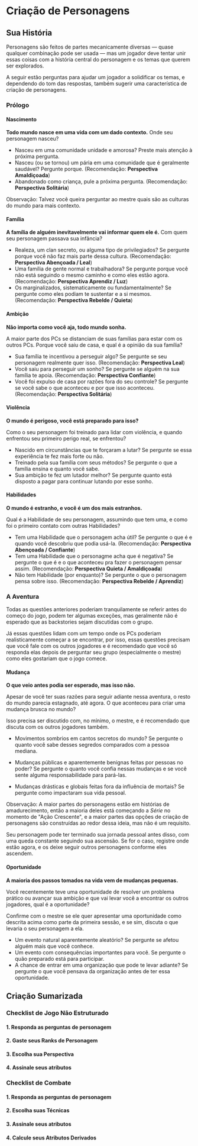 # Criação de Personagens

## Sua História

Personagens são feitos de partes mecanicamente diversas — quase qualquer combinação pode ser usada — mas um jogador deve tentar unir essas coisas com a história central do personagem e os temas que querem ser explorados.

A seguir estão perguntas para ajudar um jogador a solidificar os temas, e dependendo do tom das respostas, também sugerir uma característica de criação de personagens.

### Prólogo

#### Nascimento

**Todo mundo nasce em uma vida com um dado contexto.** Onde seu personagem nasceu?

- Nasceu em uma comunidade unidade e amorosa? Preste mais atenção à próxima pergunta.
- Nasceu (ou se tornou) um pária em uma comunidade que é geralmente saudável? Pergunte porque. (Recomendação: **Perspectiva Amaldiçoada**)
- Abandonado como criança, pule a próxima pergunta. (Recomendação: **Perspectiva Solitária**)

<span class="obs">Observação</span>: Talvez você queira perguntar ao mestre quais são as culturas do mundo para mais contexto.

#### Família

**A família de alguém inevitavelmente vai informar quem ele é.** Com quem seu personagem passava sua infância?

- Realeza, um clan secreto, ou alguma tipo de privilegiados? Se pergunte porque você não faz mais parte dessa cultura. (Recomendação: **Perspectiva Abençoada / Leal**)
- Uma família de gente normal e trabalhadora? Se pergunte porque você não está seguindo o mesmo caminho e como eles estão agora. (Recomendação: **Perspectiva Aprendiz / Luz**)
- Os marginalizados, sistematicamente ou fundamentalmente? Se pergunte como eles podiam te sustentar e a si mesmos. (Recomendação: **Perspectiva Rebelde / Quieta**)

#### Ambição

**Não importa como você aja, todo mundo sonha.**

A maior parte dos PCs se distanciam de suas famílias para estar com os outros PCs. Porque você saiu de casa, e qual é a opinião da sua família?

- Sua família te incentivou a perseguir algo? Se pergunte se seu personagem realmente quer isso. (Recomendação: **Perspectiva Leal**)
- Você saiu para perseguir um sonho? Se pergunte se alguém na sua família te apoia. (Recomendação: **Perspectiva Confiante**)
- Você foi expulso de casa por razões fora do seu controle? Se pergunte se você sabe o que aconteceu e por que isso aconteceu. (Recomendação: **Perspectiva Solitária**)

#### Violência

**O mundo é perigoso, você está preparado para isso?**

Como o seu personagem foi treinado para lidar com violência, e quando enfrentou seu primeiro perigo real, se enfrentou?

- Nascido em circunstâncias que te forçaram a lutar? Se pergunte se essa experiência te fez mais forte ou não.
- Treinado pela sua família com seus métodos? Se pergunte o que a família ensina e quanto você sabe.
- Sua ambição te fez um lutador melhor? Se pergunte quanto está disposto a pagar para continuar lutando por esse sonho.

#### Habilidades

**O mundo é estranho, e você é um dos mais estranhos.**

Qual é a Habilidade de seu personagem, assumindo que tem uma, e como foi o primeiro contato com outras Habilidades?

- Tem uma Habilidade que o personagem acha útil? Se pergunte o que é e quando você descobriu que podia usá-la. (Recomendação: **Perspectiva Abençoada / Confiante**)
- Tem uma Habilidade que o personagme acha que é negativa? Se pergunte o que é e o que aconteceu pra fazer o personagem pensar assim. (Recomendação: **Perspectiva Quieta / Amaldiçoada**)
- Não tem Habilidade (por enquanto)? Se pergunte o que o personagem pensa sobre isso. (Recomendação: **Perspectiva Rebelde / Aprendiz**)

### A Aventura

Todas as questões anteriores poderiam tranquilamente se referir antes do começo do jogo, podem ter algumas exceções, mas geralmente não é esperado que as backstories sejam discutidas com o grupo.

Já essas questões lidam com um tempo onde os PCs poderiam realisticamente começar a se encontrar, por isso, essas questões precisam que você fale com os outros jogadores e é recomendado que você só responda elas depois de perguntar seu grupo (especialmente o mestre) como eles gostariam que o jogo comece.

#### Mudança

**O que veio antes podia ser esperado, mas isso não.**

Apesar de você ter suas razões para seguir adiante nessa aventura, o resto do mundo parecia estagnado, até agora. O que aconteceu para criar uma mudança brusca no mundo?

<span class="obs">Isso precisa ser discutido com, no mínimo, o mestre, e é recomendado que discuta com os outros jogadores também.</span>

- Movimentos sombrios em cantos secretos do mundo? Se pergunte o quanto você sabe desses segredos comparados com a pessoa mediana.

- Mudanças públicas e aparentemente benignas feitas por pessoas no poder? Se pergunte o quanto você confia nessas mudanças e se você sente alguma responsabilidade para pará-las.

- Mudanças drásticas e globais feitas fora da influência de mortais? Se pergunte como impactaram sua vida pessoal.

<span class="obs">Observação:</span> A maior partes do personagens estão em histórias de amadurecimento, então a maioria deles está começando a _Série_ no momento de "Ação Crescente", e a maior partes das opções de criação de personagens são construídas ao redor dessa ideia, mas não é um requisito.

Seu personagem pode ter terminado sua jornada pessoal antes disso, com uma queda constante seguindo sua ascensão. Se for o caso, registre onde estão agora, e os deixe seguir outros personagens conforme eles ascendem.

#### Oportunidade

**A maioria dos passos tomados na vida vem de mudanças pequenas.**

Você recentemente teve uma oportunidade de resolver um problema prático ou avançar sua ambição e que vai levar você a encontrar os outros jogadores, qual é a oportunidade?

<span class="obs">Confirme com o mestre se ele quer apresentar uma oportunidade como descrita acima como parte da primeira sessão, e se sim, discuta o que levaria o seu personagem a ela.</span>

- Um evento natural aparentemente aleatório? Se pergunte se afetou alguém mais que você conhece.
- Um evento com consequências importantes para você. Se pergunte o quão preparado está para participar.
- A chance de entrar em uma organização que pode te levar adiante? Se pergunte o que você pensava da organização antes de ter essa oportunidade.

## Criação Sumarizada

### Checklist de Jogo Não Estruturado

#### 1. Responda as perguntas de personagem

#### 2. Gaste seus Ranks de Personagem

#### 3. Escolha sua Perspectiva

#### 4. Assinale seus atributos

### Checklist de Combate

#### 1. Responda as perguntas de personagem

#### 2. Escolha suas Técnicas

#### 3. Assinale seus atributos

#### 4. Calcule seus Atributos Derivados
